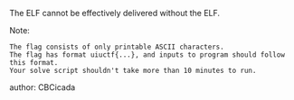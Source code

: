 The ELF cannot be effectively delivered without the ELF.

Note:

    The flag consists of only printable ASCII characters.
    The flag has format uiuctf{...}, and inputs to program should follow this format.
    Your solve script shouldn't take more than 10 minutes to run.

author: CBCicada
